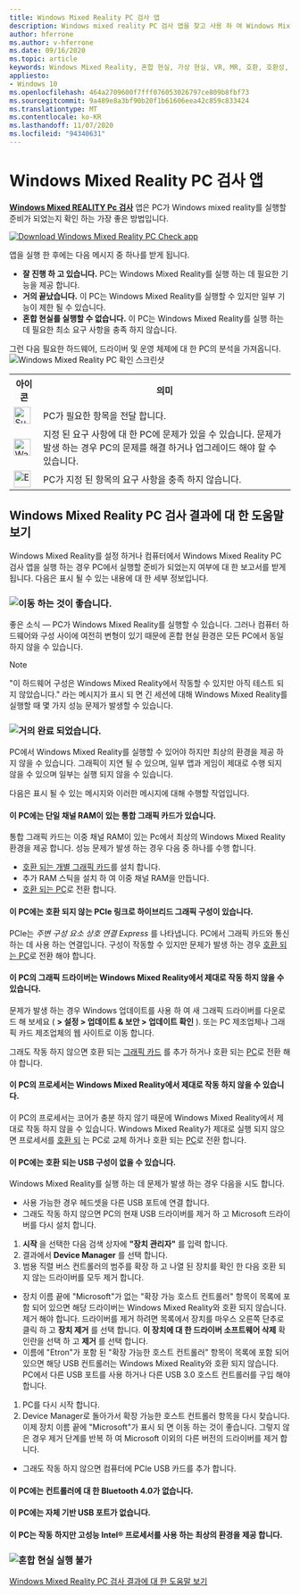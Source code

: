 ```yaml
---
title: Windows Mixed Reality PC 검사 앱
description: Windows mixed reality PC 검사 앱을 찾고 사용 하 여 Windows Mixed Reality 헤드셋을 구입 하기 전에 PC의 호환성을 테스트 하는 방법입니다.
author: hferrone
ms.author: v-hferrone
ms.date: 09/16/2020
ms.topic: article
keywords: Windows Mixed Reality, 혼합 현실, 가상 현실, VR, MR, 호환, 호환성, PC, 시스템 요구 사항
appliesto:
- Windows 10
ms.openlocfilehash: 464a2709600f7fff076053026797ce809b8fbf73
ms.sourcegitcommit: 9a489e8a3bf90b20f1b61606eea42c859c833424
ms.translationtype: MT
ms.contentlocale: ko-KR
ms.lasthandoff: 11/07/2020
ms.locfileid: "94340631"
---
```

# <a name="windows-mixed-reality-pc-check-app"></a>Windows Mixed Reality PC 검사 앱

**[Windows Mixed REALITY Pc 검사](windows-mixed-reality-pc-check-app.md)** 앱은 PC가 Windows mixed reality를 실행할 준비가 되었는지 확인 하는 가장 좋은 방법입니다.

<a href="https://www.microsoft.com/store/productid/9NZVL19N7CNC"><img alt="Download Windows Mixed Reality PC Check app" src="images/WMR-PC-Check-app.png"/></a>

앱을 실행 한 후에는 다음 메시지 중 하나를 받게 됩니다.

* **잘 진행 하 고 있습니다.** PC는 Windows Mixed Reality를 실행 하는 데 필요한 기능을 제공 합니다.
* **거의 끝났습니다.** 이 PC는 Windows Mixed Reality를 실행할 수 있지만 일부 기능이 제한 될 수 있습니다.
* **혼합 현실를 실행할 수 없습니다.** 이 PC는 Windows Mixed Reality를 실행 하는 데 필요한 최소 요구 사항을 충족 하지 않습니다.

그런 다음 필요한 하드웨어, 드라이버 및 운영 체제에 대 한 PC의 분석을 가져옵니다.
![Windows Mixed Reality PC 확인 스크린샷](images/screenshot-mr-pc-check.jpg) 

<table>
<tr>
<th>아이콘</th><th>의미</th>
</tr><tr>
<td> <img alt="Succeeded" width="30" height="30" src="images/glyph-succeeded.png" /></td><td style="vertical-align: middle">PC가 필요한 항목을 전달 합니다.</td>
</tr><tr>
<td> <img alt="Warning" width="30" height="30" src="images/glyph-warning.png" /></td><td style="vertical-align: middle">지정 된 요구 사항에 대 한 PC에 문제가 있을 수 있습니다. 문제가 발생 하는 경우 PC의 문제를 해결 하거나 업그레이드 해야 할 수 있습니다.</td>
</tr><tr>
<td> <img alt="Error" width="30" height="30" src="images/glyph-error.png" /></td><td style="vertical-align: middle">PC가 지정 된 항목의 요구 사항을 충족 하지 않습니다.</td>
</tr>
</table>

## <a name="get-help-with-windows-mixed-reality-pc-check-results"></a>Windows Mixed Reality PC 검사 결과에 대 한 도움말 보기

Windows Mixed Reality를 설정 하거나 컴퓨터에서 Windows Mixed Reality PC 검사 앱을 실행 하는 경우 PC에서 실행할 준비가 되었는지 여부에 대 한 보고서를 받게 됩니다. 다음은 표시 될 수 있는 내용에 대 한 세부 정보입니다.

### <a name="youre-good-to-go"></a>![이동 하는 것이 좋습니다.](images/glyph-succeeded.png)

좋은 소식 — PC가 Windows Mixed Reality를 실행할 수 있습니다. 그러나 컴퓨터 하드웨어와 구성 사이에 여전히 변형이 있기 때문에 혼합 현실 환경은 모든 PC에서 동일 하지 않을 수 있습니다.

>[!NOTE]
>"이 하드웨어 구성은 Windows Mixed Reality에서 작동할 수 있지만 아직 테스트 되지 않았습니다." 라는 메시지가 표시 되 면 긴 세션에 대해 Windows Mixed Reality를 실행할 때 몇 가지 성능 문제가 발생할 수 있습니다.

### <a name="youre-nearly-there"></a>![거의 완료 되었습니다.](images/glyph-warning.png)

PC에서 Windows Mixed Reality를 실행할 수 있어야 하지만 최상의 환경을 제공 하지 않을 수 있습니다. 그래픽이 지연 될 수 있으며, 일부 앱과 게임이 제대로 수행 되지 않을 수 있으며 일부는 실행 되지 않을 수 있습니다.

다음은 표시 될 수 있는 메시지와 이러한 메시지에 대해 수행할 작업입니다.

#### <a name="this-pc-has-an-integrated-graphics-card-with-single-channel-ram"></a>이 PC에는 단일 채널 RAM이 있는 통합 그래픽 카드가 있습니다.

통합 그래픽 카드는 이중 채널 RAM이 있는 Pc에서 최상의 Windows Mixed Reality 환경을 제공 합니다. 성능 문제가 발생 하는 경우 다음 중 하나를 수행 합니다.

* [호환 되는 개별 그래픽 카드](windows-mixed-reality-minimum-pc-hardware-compatibility-guidelines.md)를 설치 합니다.
* 추가 RAM 스틱을 설치 하 여 이중 채널 RAM을 만듭니다.
* [호환 되는 PC](https://www.microsoft.com/windows/windows-mixed-reality-devices)로 전환 합니다.

#### <a name="this-pc-has-a-hybrid-graphics-configuration-with-an-incompatible-pcie-link"></a>이 PC에는 호환 되지 않는 PCIe 링크로 하이브리드 그래픽 구성이 있습니다.

PCIe는 *주변 구성 요소 상호 연결 Express* 를 나타냅니다. PC에서 그래픽 카드와 통신 하는 데 사용 하는 연결입니다. 구성이 작동할 수 있지만 문제가 발생 하는 경우 [호환 되는 PC](https://www.microsoft.com/windows/windows-mixed-reality-devices)로 전환 해야 합니다.

#### <a name="this-pcs-graphics-driver-might-not-work-well-with-windows-mixed-reality"></a>이 PC의 그래픽 드라이버는 Windows Mixed Reality에서 제대로 작동 하지 않을 수 있습니다.

문제가 발생 하는 경우 Windows 업데이트를 사용 하 여 새 그래픽 드라이버를 다운로드 해 보세요 ( **> 설정 > 업데이트 & 보안 > 업데이트 확인** ). 또는 PC 제조업체나 그래픽 카드 제조업체의 웹 사이트로 이동 합니다.

그래도 작동 하지 않으면 호환 되는 [그래픽 카드](windows-mixed-reality-minimum-pc-hardware-compatibility-guidelines.md) 를 추가 하거나 호환 되는 [PC](https://www.microsoft.com/windows/windows-mixed-reality-devices)로 전환 해야 합니다.

#### <a name="this-pcs-processor-might-not-work-well-with-windows-mixed-reality"></a>이 PC의 프로세서는 Windows Mixed Reality에서 제대로 작동 하지 않을 수 있습니다.

이 PC의 프로세서는 코어가 충분 하지 않기 때문에 Windows Mixed Reality에서 제대로 작동 하지 않을 수 있습니다. Windows Mixed Reality가 제대로 실행 되지 않으면 프로세서를 [호환 되](windows-mixed-reality-minimum-pc-hardware-compatibility-guidelines.md) 는 PC로 교체 하거나 호환 되는 [PC](https://www.microsoft.com/windows/windows-mixed-reality-devices)로 전환 합니다.

#### <a name="this-pc-might-not-have-a-compatible-usb-configuration"></a>이 PC에는 호환 되는 USB 구성이 없을 수 있습니다.

Windows Mixed Reality를 실행 하는 데 문제가 발생 하는 경우 다음을 시도 합니다.

* 사용 가능한 경우 헤드셋을 다른 USB 포트에 연결 합니다.
* 그래도 작동 하지 않으면 PC의 현재 USB 드라이버를 제거 하 고 Microsoft 드라이버를 다시 설치 합니다.

1. **시작** 을 선택한 다음 검색 상자에 **"장치 관리자"** 를 입력 합니다.
1. 결과에서 **Device Manager** 를 선택 합니다.
1. 범용 직렬 버스 컨트롤러의 범주를 확장 하 고 나열 된 장치를 확인 한 다음 호환 되지 않는 드라이버를 모두 제거 합니다. 
 * 장치 이름 끝에 "Microsoft"가 없는 "확장 가능 호스트 컨트롤러" 항목이 목록에 포함 되어 있으면 해당 드라이버는 Windows Mixed Reality와 호환 되지 않습니다. 제거 해야 합니다. 드라이버를 제거 하려면 목록에서 장치를 마우스 오른쪽 단추로 클릭 하 고 **장치 제거** 를 선택 합니다. **이 장치에 대 한 드라이버 소프트웨어 삭제** 확인란을 선택 하 고 **제거** 를 선택 합니다.
 * 이름에 "Etron"가 포함 된 "확장 가능한 호스트 컨트롤러" 항목이 목록에 포함 되어 있으면 해당 USB 컨트롤러는 Windows Mixed Reality와 호환 되지 않습니다. PC에서 다른 USB 포트를 사용 하거나 다른 USB 3.0 호스트 컨트롤러를 구입 해야 합니다.
1. PC를 다시 시작 합니다. 
1. Device Manager로 돌아가서 확장 가능한 호스트 컨트롤러 항목을 다시 찾습니다. 이제 장치 이름 끝에 "Microsoft"가 표시 되 면 이동 하는 것이 좋습니다. 그렇지 않은 경우 제거 단계를 반복 하 여 Microsoft 이외의 다른 버전의 드라이버를 제거 합니다.
* 그래도 작동 하지 않으면 컴퓨터에 PCIe USB 카드를 추가 합니다.

#### <a name="this-pc-doesnt-have-bluetooth-40-for-controllers"></a>이 PC에는 컨트롤러에 대 한 Bluetooth 4.0가 없습니다.

#### <a name="this-pc-doesnt-have-a-self-powered-usb-port"></a>이 PC에는 자체 기반 USB 포트가 없습니다.

#### <a name="this-pc-should-work-but-youll-have-the-best-experience-with-a-high-performance-intel-processor"></a>이 PC는 작동 하지만 고성능 Intel® 프로세서를 사용 하는 최상의 환경을 제공 합니다.

### <a name="cant-run-mixed-reality"></a>![혼합 현실 실행 불가](images/glyph-error.png)

 [Windows Mixed Reality PC 검사 결과에 대 한 도움말 보기](https://support.microsoft.com/en-us/help/4045777/windows-10-get-help-with-pc-compatibility-in-windows-mixed-reality)
